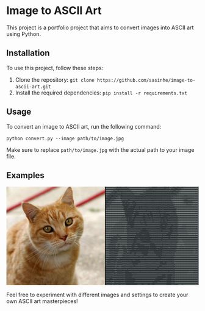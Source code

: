 # Image to ASCII Art


This project is a portfolio project that aims to convert images into ASCII art using Python.


## Installation

To use this project, follow these steps:

1. Clone the repository: `git clone https://github.com/sasinhe/image-to-ascii-art.git`
2. Install the required dependencies: `pip install -r requirements.txt`

## Usage

To convert an image to ASCII art, run the following command:

```
python convert.py --image path/to/image.jpg
```

Make sure to replace `path/to/image.jpg` with the actual path to your image file.

## Examples

![Example 1](example.png)

Feel free to experiment with different images and settings to create your own ASCII art masterpieces!
